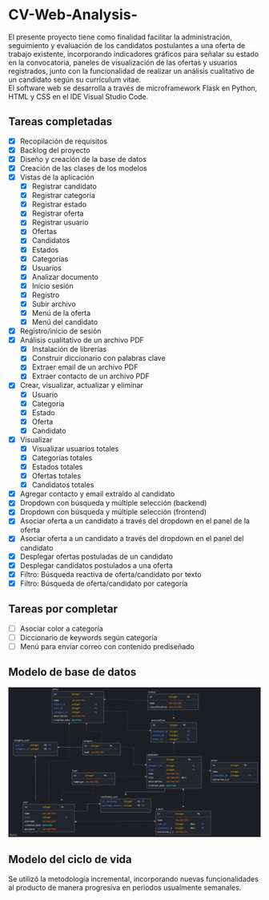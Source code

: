 # CV-Web-Analysis-
El presente proyecto tiene como finalidad facilitar la administración, seguimiento y evaluación de los candidatos postulantes a una oferta de trabajo existente, incorporando indicadores gráficos para señalar su estado en la convocatoria, paneles de visualización de las ofertas y usuarios registrados, junto con la funcionalidad de realizar un análisis cualitativo de un candidato según su currículum vitae.
<br>
El software web se desarrolla a través de microframework Flask en Python, HTML y CSS en el IDE Visual Studio Code.

## Tareas completadas
- [x] Recopilación de requisitos
- [x] Backlog del proyecto 
- [x] Diseño y creación de la base de datos
- [x] Creación de las clases de los modelos
- [x] Vistas de la aplicación
  - [x] Registrar candidato
  - [x] Registrar categoría
  - [x] Registrar estado
  - [x] Registrar oferta
  - [x] Registrar usuario
  - [x] Ofertas
  - [x] Candidatos
  - [x] Estados
  - [x] Categorías
  - [x] Usuarios
  - [x] Analizar documento
  - [x] Inicio sesión
  - [x] Registro
  - [x] Subir archivo
  - [x] Menú de la oferta
  - [x] Menú del candidato
- [x] Registro/inicio de sesión
- [x] Análisis cualitativo de un archivo PDF
  - [x] Instalación de librerías
  - [x] Construir diccionario con palabras clave
  - [x] Extraer email de un archivo PDF
  - [x] Extraer contacto de un archivo PDF
- [x] Crear, visualizar, actualizar y eliminar
  - [x] Usuario
  - [x] Categoría
  - [x] Estado
  - [x] Oferta
  - [x] Candidato 
- [x] Visualizar
  - [x] Visualizar usuarios totales
  - [x] Categorías totales
  - [x] Estados totales
  - [x] Ofertas totales
  - [x] Candidatos totales
- [x] Agregar contacto y email extraído al candidato
- [x] Dropdown con búsqueda y múltiple selección (backend)
- [x] Dropdown con búsqueda y múltiple selección (frontend)
- [x] Asociar oferta a un candidato a través del dropdown en el panel de la oferta
- [x] Asociar oferta a un candidato a través del dropdown en el panel del candidato
- [x] Desplegar ofertas postuladas de un candidato
- [x] Desplegar candidatos postulados a una oferta
- [x] Filtro: Búsqueda reactiva de oferta/candidato por texto
- [x] Filtro: Búsqueda de oferta/candidato por categoría

## Tareas por completar
- [ ] Asociar color a categoría
- [ ] Diccionario de keywords según categoría
- [ ] Menú para enviar correo con contenido prediseñado

## Modelo de base de datos

![Modelo BD](assets/cv-bd.png)

## Modelo del ciclo de vida

Se utilizó la metodología incremental, incorporando nuevas funcionalidades al producto de manera progresiva en periodos usualmente semanales.

